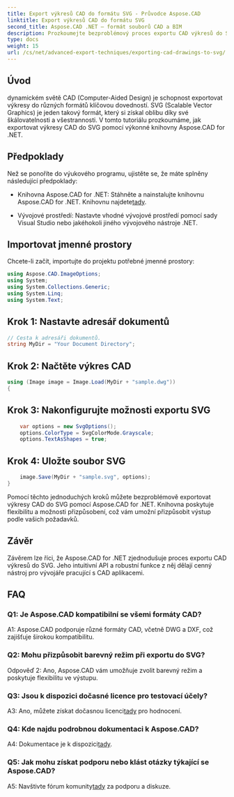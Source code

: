 ```yaml
---
title: Export výkresů CAD do formátu SVG - Průvodce Aspose.CAD
linktitle: Export výkresů CAD do formátu SVG
second_title: Aspose.CAD .NET – formát souborů CAD a BIM
description: Prozkoumejte bezproblémový proces exportu CAD výkresů do SVG pomocí Aspose.CAD for .NET. Vylepšete svůj vývoj CAD pomocí flexibility a přizpůsobení.
type: docs
weight: 15
url: /cs/net/advanced-export-techniques/exporting-cad-drawings-to-svg/
---
```

## Úvod

dynamickém světě CAD (Computer-Aided Design) je schopnost exportovat výkresy do různých formátů klíčovou dovedností. SVG (Scalable Vector Graphics) je jeden takový formát, který si získal oblibu díky své škálovatelnosti a všestrannosti. V tomto tutoriálu prozkoumáme, jak exportovat výkresy CAD do SVG pomocí výkonné knihovny Aspose.CAD for .NET.

## Předpoklady

Než se ponoříte do výukového programu, ujistěte se, že máte splněny následující předpoklady:

-  Knihovna Aspose.CAD for .NET: Stáhněte a nainstalujte knihovnu Aspose.CAD for .NET. Knihovnu najdete[tady](https://releases.aspose.com/cad/net/).

- Vývojové prostředí: Nastavte vhodné vývojové prostředí pomocí sady Visual Studio nebo jakéhokoli jiného vývojového nástroje .NET.

## Importovat jmenné prostory

Chcete-li začít, importujte do projektu potřebné jmenné prostory:

```csharp
using Aspose.CAD.ImageOptions;
using System;
using System.Collections.Generic;
using System.Linq;
using System.Text;
```

## Krok 1: Nastavte adresář dokumentů

```csharp
// Cesta k adresáři dokumentů.
string MyDir = "Your Document Directory";
```

## Krok 2: Načtěte výkres CAD

```csharp
using (Image image = Image.Load(MyDir + "sample.dwg"))
{
```

## Krok 3: Nakonfigurujte možnosti exportu SVG

```csharp
    var options = new SvgOptions();
    options.ColorType = SvgColorMode.Grayscale;
    options.TextAsShapes = true;
```

## Krok 4: Uložte soubor SVG

```csharp
    image.Save(MyDir + "sample.svg", options);
}
```

Pomocí těchto jednoduchých kroků můžete bezproblémově exportovat výkresy CAD do SVG pomocí Aspose.CAD for .NET. Knihovna poskytuje flexibilitu a možnosti přizpůsobení, což vám umožní přizpůsobit výstup podle vašich požadavků.

## Závěr

Závěrem lze říci, že Aspose.CAD for .NET zjednodušuje proces exportu CAD výkresů do SVG. Jeho intuitivní API a robustní funkce z něj dělají cenný nástroj pro vývojáře pracující s CAD aplikacemi.

## FAQ

### Q1: Je Aspose.CAD kompatibilní se všemi formáty CAD?

A1: Aspose.CAD podporuje různé formáty CAD, včetně DWG a DXF, což zajišťuje širokou kompatibilitu.

### Q2: Mohu přizpůsobit barevný režim při exportu do SVG?

Odpověď 2: Ano, Aspose.CAD vám umožňuje zvolit barevný režim a poskytuje flexibilitu ve výstupu.

### Q3: Jsou k dispozici dočasné licence pro testovací účely?

 A3: Ano, můžete získat dočasnou licenci[tady](https://purchase.aspose.com/temporary-license/) pro hodnocení.

### Q4: Kde najdu podrobnou dokumentaci k Aspose.CAD?

 A4: Dokumentace je k dispozici[tady](https://reference.aspose.com/cad/net/).

### Q5: Jak mohu získat podporu nebo klást otázky týkající se Aspose.CAD?

 A5: Navštivte fórum komunity[tady](https://forum.aspose.com/c/cad/19) za podporu a diskuze.
